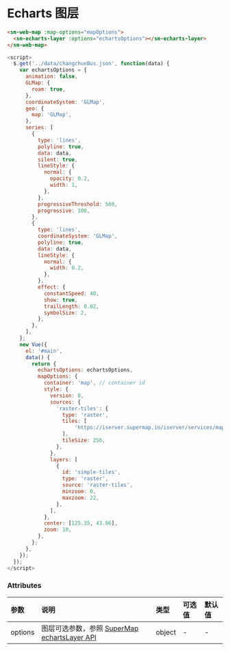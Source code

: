# Echarts 图层

<sm-iframe src="https://iclient.supermap.io/examples/component/components_echarts_vue.html"></sm-iframe>

```html
<sm-web-map :map-options="mapOptions">
  <sm-echarts-layer :options="echartsOptions"></sm-echarts-layer>
</sm-web-map>
```

```js
<script>
  $.get('../data/changchunBus.json', function(data) {
    var echartsOptions = {
      animation: false,
      GLMap: {
        roam: true,
      },
      coordinateSystem: 'GLMap',
      geo: {
        map: 'GLMap',
      },
      series: [
        {
          type: 'lines',
          polyline: true,
          data: data,
          silent: true,
          lineStyle: {
            normal: {
              opacity: 0.2,
              width: 1,
            },
          },
          progressiveThreshold: 500,
          progressive: 100,
        },
        {
          type: 'lines',
          coordinateSystem: 'GLMap',
          polyline: true,
          data: data,
          lineStyle: {
            normal: {
              width: 0.2,
            },
          },
          effect: {
            constantSpeed: 40,
            show: true,
            trailLength: 0.02,
            symbolSize: 2,
          },
        },
      ],
    };
    new Vue({
      el: '#main',
      data() {
        return {
          echartsOptions: echartsOptions,
          mapOptions: {
            container: 'map', // container id
            style: {
              version: 8,
              sources: {
                'raster-tiles': {
                  type: 'raster',
                  tiles: [
                      'https://iserver.supermap.io/iserver/services/map-china400/rest/maps/ChinaDark/zxyTileImage.png?z={z}&x={x}&y={y}',
                  ],
                  tileSize: 256,
                },
              },
              layers: [
                {
                  id: 'simple-tiles',
                  type: 'raster',
                  source: 'raster-tiles',
                  minzoom: 0,
                  maxzoom: 22,
                },
              ],
            },
            center: [125.35, 43.86],
            zoom: 10,
          },
        };
      },
    });
  });
</script>
```

### Attributes

| 参数    | 说明                                                                                     | 类型   | 可选值 | 默认值 |
| :------ | :--------------------------------------------------------------------------------------- | :----- | :----- | :----- |
| options | 图层可选参数，参照 [SuperMap echartsLayer API](https://github.com/SuperMap/echartsLayer) | object | -      | -      |
